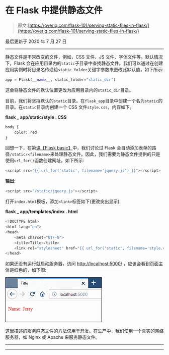 # 在 Flask 中提供静态文件

> 原文:[https://overiq.com/flask-101/serving-static-files-in-flask/](https://overiq.com/flask-101/serving-static-files-in-flask/)

最后更新于 2020 年 7 月 27 日

* * *

静态文件是不常改变的文件，例如，CSS 文件、JS 文件、字体文件等。默认情况下，Flask 会在应用目录内的`static`子目录中查找静态文件。我们可以通过在创建应用实例时将目录名传递给`static_folder`关键字参数来更改此默认值，如下所示:

```py
app = Flask(__name__, static_folder="static_dir")

```

这会将静态文件的默认位置更改为应用目录内的`static_dir`目录。

目前，我们将坚持默认的`static`目录。在`flask_app`目录中创建一个名为`static`的目录。在`static`目录内创建一个 CSS 文件`style.css`，内容如下。

**flask _ app/static/style . CSS**

```py
body {
    color: red
}

```

回想一下，在第[课【Flask basic】](/flask-101/flask-basics/)中，我们讨论过 Flask 会自动添加表单的路径`/static/<filename>`来处理静态文件。因此，我们需要为静态文件提供的只是使用`url_for()`函数创建网址，如下所示:

```py
<script src="{{ url_for('static', filename='jquery.js') }}"></script>

```

**输出:**

```py
<script src="/static/jquery.js"></script>

```

打开`index.html`模板，添加`<link>`标签如下(更改突出显示):

**flask _ app/templates/index . html**

```py
<!DOCTYPE html>
<html lang="en">
<head>
    <meta charset="UTF-8">
    <title>Title</title>
    <link rel="stylesheet" href="{{ url_for('static', filename='style.css') }}">
</head>

```

如果还没有运行就启动服务器，访问 [http://localhost:5000/](http://localhost:5000/) ，应该会看到页面主体是红色的，如下图:

![](img/b76de5ef7607120d54ce5b66881db1e9.png)

这里描述的服务静态文件的方法仅用于开发。在生产中，我们使用一个真实的网络服务器，如 Nginx 或 Apache 来服务静态文件。

* * *

* * *